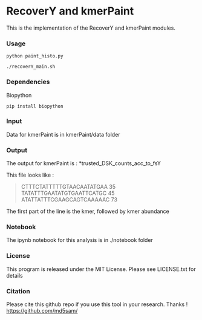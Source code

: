 # RecoverY and kmerPaint

This is the implementation of the RecoverY and kmerPaint modules. 

### Usage  

    python paint_histo.py

    ./recoverY_main.sh    	
	
### Dependencies 

Biopython

    pip install biopython


### Input

Data for kmerPaint is in kmerPaint/data folder 


### Output 

The output for kmerPaint is :
*trusted_DSK_counts_acc_to_fsY

This file looks like :

>CTTTCTATTTTTGTAACAATATGAA 35
>TATATTTGAATATGTGAATTCATGC 45
>ATATTATTTCGAAGCAGTCAAAAAC 73

The first part of the line is the kmer, followed by kmer abundance 

### Notebook 

The ipynb notebook for this analysis is in ./notebook folder


### License
This program is released under the MIT License. Please see LICENSE.txt for details


### Citation
Please cite this github repo if you use this tool in your research. Thanks !
https://github.com/md5sam/
